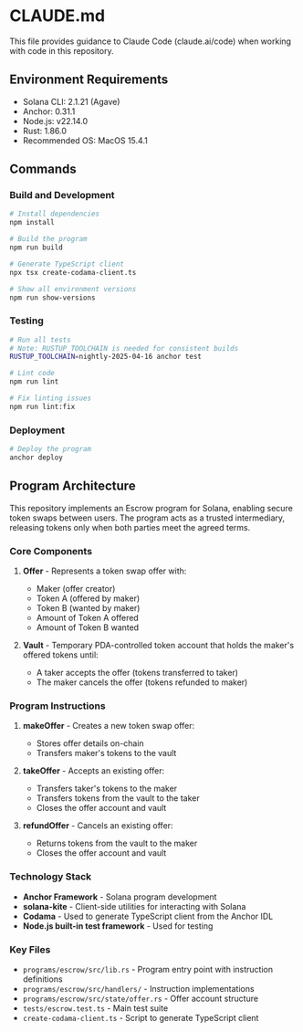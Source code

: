 # CLAUDE.md

This file provides guidance to Claude Code (claude.ai/code) when working with code in this repository.

## Environment Requirements

- Solana CLI: 2.1.21 (Agave)
- Anchor: 0.31.1  
- Node.js: v22.14.0
- Rust: 1.86.0
- Recommended OS: MacOS 15.4.1

## Commands

### Build and Development

```bash
# Install dependencies
npm install

# Build the program
npm run build

# Generate TypeScript client
npx tsx create-codama-client.ts

# Show all environment versions
npm run show-versions
```

### Testing

```bash
# Run all tests
# Note: RUSTUP_TOOLCHAIN is needed for consistent builds
RUSTUP_TOOLCHAIN=nightly-2025-04-16 anchor test

# Lint code
npm run lint

# Fix linting issues
npm run lint:fix
```

### Deployment

```bash
# Deploy the program
anchor deploy
```

## Program Architecture

This repository implements an Escrow program for Solana, enabling secure token swaps between users. The program acts as a trusted intermediary, releasing tokens only when both parties meet the agreed terms.

### Core Components

1. **Offer** - Represents a token swap offer with:
   - Maker (offer creator)
   - Token A (offered by maker)
   - Token B (wanted by maker)
   - Amount of Token A offered
   - Amount of Token B wanted
   
2. **Vault** - Temporary PDA-controlled token account that holds the maker's offered tokens until:
   - A taker accepts the offer (tokens transferred to taker)
   - The maker cancels the offer (tokens refunded to maker)

### Program Instructions

1. **makeOffer** - Creates a new token swap offer:
   - Stores offer details on-chain
   - Transfers maker's tokens to the vault

2. **takeOffer** - Accepts an existing offer:
   - Transfers taker's tokens to the maker
   - Transfers tokens from the vault to the taker
   - Closes the offer account and vault

3. **refundOffer** - Cancels an existing offer:
   - Returns tokens from the vault to the maker
   - Closes the offer account and vault

### Technology Stack

- **Anchor Framework** - Solana program development
- **solana-kite** - Client-side utilities for interacting with Solana
- **Codama** - Used to generate TypeScript client from the Anchor IDL
- **Node.js built-in test framework** - Used for testing

### Key Files

- `programs/escrow/src/lib.rs` - Program entry point with instruction definitions
- `programs/escrow/src/handlers/` - Instruction implementations
- `programs/escrow/src/state/offer.rs` - Offer account structure
- `tests/escrow.test.ts` - Main test suite
- `create-codama-client.ts` - Script to generate TypeScript client